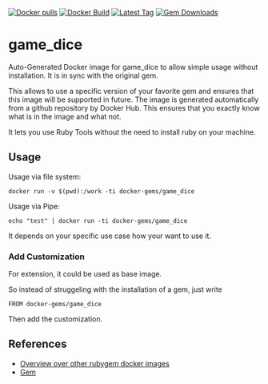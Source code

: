 [![Docker pulls](https://img.shields.io/docker/pulls/rubygem/game_dice.svg)](https://hub.docker.com/r/rubygem/game_dice/)
[![Docker Build](https://img.shields.io/docker/automated/rubygem/game_dice.svg)](https://hub.docker.com/r/rubygem/game_dice/)
[![Latest Tag](https://img.shields.io/github/tag/docker-rubygem/game_dice.svg)](https://hub.docker.com/r/rubygem/game_dice/)
[![Gem Downloads](https://img.shields.io/gem/dt/game_dice.svg)](https://rubygems.org/gems/game_dice/)
# game_dice

Auto-Generated Docker image for game_dice to allow simple usage without installation.
It is in sync with the original gem.

This allows to use a specific version of your favorite gem and ensures that this image will be supported in future.
The image is generated automatically from a github repository by Docker Hub.
This ensures that you exactly know what is in the image and what not.

It lets you use Ruby Tools without the need to install ruby on your machine.

## Usage

Usage via file system:

`docker run -v $(pwd):/work -ti docker-gems/game_dice`

Usage via Pipe:

`echo "test" | docker run -ti docker-gems/game_dice`

It depends on your specific use case how your want to use it.

### Add Customization

For extension, it could be used as base image.

So instead of struggeling with the installation of a gem, just write

`FROM docker-gems/game_dice`

Then add the customization.

## References

 - [Overview over other rubygem docker images](https://github.com/thinkbot/docker-rubygem)
 - [Gem](https://rubygems.org/gems/game_dice/)
